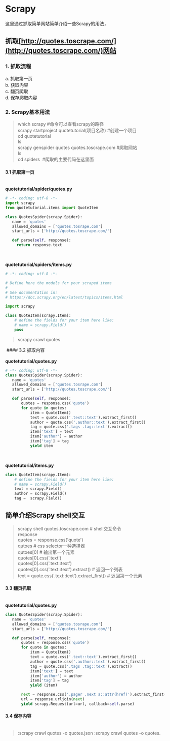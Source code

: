 # Scrapy
这里通过抓取简单网站简单介绍一些Scrapy的用法，
 
 ## 抓取[http://quotes.toscrape.com/](http://quotes.toscrape.com/)网站
 
 
### 1. 抓取流程
a.  抓取第一页<br/>
b.  获取内容<br/>
c.  翻页爬取<br/>
d.  保存爬取内容<br/>

### 2. Scrapy基本用法

> which scrapy #命令可以查看scrapy的路径<br/>
> scrapy startproject quotetutorial(项目名称) #创建一个项目<br/>
> cd quotetutorial <br/>
> ls<br/>
> scrapy genspider quotes quotes.toscrape.com #爬取网站<br/>
> ls<br/>
> cd spiders  #爬取的主要代码在这里面<br/>
 
 
 #### 3.1 抓取第一页 <br/><br/>
 **quotetutorial/spider/quotes.py**
 ```python
# -*- coding: utf-8 -*-
import scrapy
from quotetutorial.items import QuoteItem

class QuotesSpider(scrapy.Spider):
    name = 'quotes'
    allowed_domains = ['quotes.tosrape.com']
    start_urls = ['http://quotes.toscrape.com/']

    def parse(self, response):
      return response.text
 ```
 <br/>
 
**quotetutorial/spiders/items.py**
```python
# -*- coding: utf-8 -*-

# Define here the models for your scraped items
#
# See documentation in:
# https://doc.scrapy.org/en/latest/topics/items.html

import scrapy

class QuoteItem(scrapy.Item):
    # define the fields for your item here like:
    # name = scrapy.Field()
    pass
 ```
 > scrapy crawl quotes<br/>
 
  #### 3.2 抓取内容 <br/><br/>
 **quotetutorial/quotes.py**
 ```python
# -*- coding: utf-8 -*-
class QuotesSpider(scrapy.Spider):
    name = 'quotes'
    allowed_domains = ['quotes.tosrape.com']
    start_urls = ['http://quotes.toscrape.com/']

    def parse(self, response):
        quotes = response.css('quote')
        for quote in quotes:
            item = QuoteItem()
            text = quote.css('.text::text').extract_first()
            author = quote.css('.author::text').extract_first()
            tag = quote.css('.tags .tag::text').extract()
            item['text'] = text
            item['author'] = author
            item['tag'] = tag
            yield item
 ```
 <br/>
 
**quotetutorial/items.py**
```python
class QuoteItem(scrapy.Item):
    # define the fields for your item here like:
    # name = scrapy.Field()
    text = scrapy.Field()
    author = scrapy.Field()
    tag =  scrapy.Field()
 ```
 ## 简单介绍Scrapy shell交互
 
 > scrapy shell quotes.toscrape.com # shell交互命令<br/>
 > response<br/>
 > quotes = response.css('quote')<br/>
 > qutoes # css  selector一种选择器 <br/>
 > qutoes[0]  # 输出第一个元素<br/>
 > quotes[0].css('.text')<br/>
 > quotes[0].css('.text::text')<br/>
 > quotes[0].css('.text::text').extract() # 返回一个列表<br/> 
 > text = quote.css('.text::text').extract_first() # 返回第一个元素<br/>
 
 #### 3.3 翻页抓取 <br/><br/>
  
 **quotetutorial/quotes.py**
 ```python
 class QuotesSpider(scrapy.Spider):
    name = 'quotes'
    allowed_domains = ['quotes.tosrape.com']
    start_urls = ['http://quotes.toscrape.com/']

    def parse(self, response):
        quotes = response.css('quote')
        for quote in quotes:
            item = QuoteItem()
            text = quote.css('.text::text').extract_first()
            author = quote.css('.author::text').extract_first()
            tag = quote.css('.tags .tag::text').extract()
            item['text'] = text
            item['author'] = author
            item['tag'] = tag
            yield (item)

        next = response.css('.pager .next a::attr(href)').extract_first()
        url = response.urljoin(next)
        yield scrapy.Request(url=url, callback=self.parse)
```
 #### 3.4 保存内容 <br/><br/>
 
 > :scrapy crawl quotes -o quotes.json
 > :scrapy crawl quotes -o quotes.
